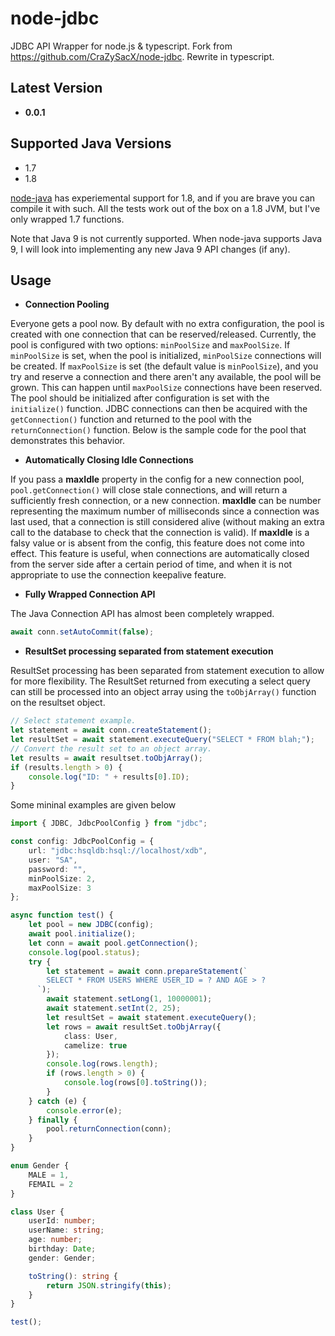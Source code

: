 # node-jdbc

JDBC API Wrapper for node.js & typescript. Fork from https://github.com/CraZySacX/node-jdbc. Rewrite in typescript.

## Latest Version

-   **0.0.1**

## Supported Java Versions

-   1.7
-   1.8

[node-java](https://github.com/joeferner/node-java) has experiemental support for 1.8, and if you are brave you can
compile it with such. All the tests work out of the box on a 1.8 JVM, but I've only wrapped 1.7 functions.

Note that Java 9 is not currently supported. When node-java supports Java 9, I will look into implementing any
new Java 9 API changes (if any).

## Usage

-   **Connection Pooling**

Everyone gets a pool now. By default with no extra configuration, the pool
is created with one connection that can be reserved/released. Currently, the
pool is configured with two options: `minPoolSize` and `maxPoolSize`. If
`minPoolSize` is set, when the pool is initialized, `minPoolSize` connections
will be created. If `maxPoolSize` is set (the default value is `minPoolSize`),
and you try and reserve a connection and there aren't any available, the pool
will be grown. This can happen until `maxPoolSize` connections have been
reserved. The pool should be initialized after configuration is set with the
`initialize()` function. JDBC connections can then be acquired with the
`getConnection()` function and returned to the pool with the `returnConnection()` function.
Below is the sample code for the pool that demonstrates this behavior.

-   **Automatically Closing Idle Connections**

If you pass a **maxIdle** property in the config for a new connection pool,
`pool.getConnection()` will close stale connections, and will return a sufficiently fresh connection, or a new connection. **maxIdle** can be number representing the maximum number of milliseconds since a connection was last used, that a connection is still considered alive (without making an extra call to the database to check that the connection is valid). If **maxIdle** is a falsy value or is absent from the config, this feature does not come into effect. This feature is useful, when connections are automatically closed from the server side after a certain period of time, and when it is not appropriate to use the connection keepalive feature.

-   **Fully Wrapped Connection API**

The Java Connection API has almost been completely wrapped.

```typescript
await conn.setAutoCommit(false);
```

-   **ResultSet processing separated from statement execution**

ResultSet processing has been separated from statement execution to allow for
more flexibility. The ResultSet returned from executing a select query can
still be processed into an object array using the `toObjArray()` function on the
resultset object.

```typescript
// Select statement example.
let statement = await conn.createStatement();
let resultSet = await statement.executeQuery("SELECT * FROM blah;");
// Convert the result set to an object array.
let results = await resultset.toObjArray();
if (results.length > 0) {
    console.log("ID: " + results[0].ID);
}
```

Some mininal examples are given below

```typescript
import { JDBC, JdbcPoolConfig } from "jdbc";

const config: JdbcPoolConfig = {
    url: "jdbc:hsqldb:hsql://localhost/xdb",
    user: "SA",
    password: "",
    minPoolSize: 2,
    maxPoolSize: 3
};

async function test() {
    let pool = new JDBC(config);
    await pool.initialize();
    let conn = await pool.getConnection();
    console.log(pool.status);
    try {
        let statement = await conn.prepareStatement(`
        SELECT * FROM USERS WHERE USER_ID = ? AND AGE > ?
      `);
        await statement.setLong(1, 10000001);
        await statement.setInt(2, 25);
        let resultSet = await statement.executeQuery();
        let rows = await resultSet.toObjArray({
            class: User,
            camelize: true
        });
        console.log(rows.length);
        if (rows.length > 0) {
            console.log(rows[0].toString());
        }
    } catch (e) {
        console.error(e);
    } finally {
        pool.returnConnection(conn);
    }
}

enum Gender {
    MALE = 1,
    FEMAIL = 2
}

class User {
    userId: number;
    userName: string;
    age: number;
    birthday: Date;
    gender: Gender;

    toString(): string {
        return JSON.stringify(this);
    }
}

test();
```
